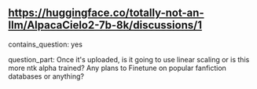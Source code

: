 ## https://huggingface.co/totally-not-an-llm/AlpacaCielo2-7b-8k/discussions/1

contains_question: yes

question_part: Once it's uploaded, is it going to use linear scaling or is this more ntk alpha trained?
Any plans to Finetune on popular fanfiction databases or anything?